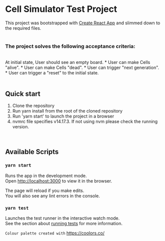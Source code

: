 # Cell Simulator Test Project

This project was bootstrapped with [Create React App](https://github.com/facebook/create-react-app) and slimmed down to the required files.
<br><br>
### The project solves the following acceptance criteria:
<br>
At initial state, User should see an empty board.
* User can make Cells "alive".
* User can make Cells "dead".
* User can trigger "next generation".
* User can trigger a "reset" to the initial state.
<br><br>

## Quick start

1. Clone the repository
2. Run yarn install from the root of the cloned repository
3. Run 'yarn start' to launch the project in a browser
4. nvmrc file specifies v14.17.3. If not using nvm please check the running version.

<br>

## Available Scripts

### `yarn start`

Runs the app in the development mode.\
Open [http://localhost:3000](http://localhost:3000) to view it in the browser.

The page will reload if you make edits.\
You will also see any lint errors in the console.

### `yarn test`

Launches the test runner in the interactive watch mode.\
See the section about [running tests](https://facebook.github.io/create-react-app/docs/running-tests) for more information.




`Colour palette created with`  https://coolors.co/